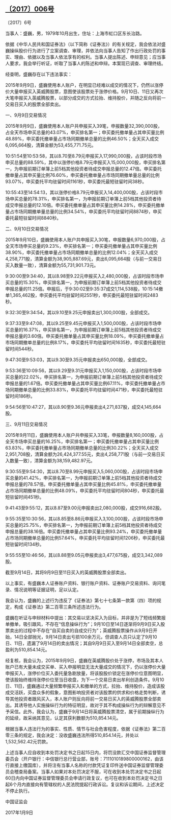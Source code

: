 ## [〔2017〕006号](http://www.csrc.gov.cn/pub/zjhpublic/G00306212/201701/t20170118_309628.htm)



















〔2017〕6号

 

当事人：盛巍，男，1979年10月出生，住址：上海市虹口区东长治路。

依据《中华人民共和国证券法》（以下简称《证券法》）的有关规定，我会依法对盛巍操纵股价行为进行了立案调查、审理，并依法向当事人告知了作出行政处罚的事实、理由、依据以及当事人依法享有的权利。当事人提出陈述、申辩意见；应当事人要求，我会举行听证，听取了当事人的陈述和申辩。本案现已调查、审理终结。

经查明，盛巍存在以下违法事实：

2015年9月9日，盛巍使用本人账户，在明显已经难以成交的情况下，仍然以涨停价大量申报买入英威腾股票，意图使该股票处于涨停价格。9月10日、11日又再次大笔申报买入英威腾股票，以部分成交的方式拉抬、维持股价，并随之反向将前一交易日买入的股票全部卖出。

一、9月9日交易情况

2015年9月9日，盛巍使用本人账户共申报买入39笔，申报数量32,390,000股，占全天市场申买总量的43.07%，申买排名第一；申买委托撤单量占其申买量比例48.89%，申买委托撤单量占市场同期撤单总量的比例46.50%；全天买入成交6,095,664股，清算金额为53,455,771.75元。

10:51:54至10:53:58，其以8.70至8.79元申报买入17,990,000股，占该时段市场申买总量的88.59%，其中以涨停价格8.79元申报买入15,000,000股，申买排名第一，为申报前期订单簿上前5档其他投资者待成交申报总量的12.47倍。申买委托撤单量占其申买量比例76.60%，申买委托撤单量占市场同期撤单量总量的比例93.07%，申买委托平均驻留时间1161秒，申买委托最短驻留时间38秒。

10:55:43至14:54:13，其以涨停价格8.79元申报买入14,400,000股，占该时段市场申买总量的78.31%，申买排名第一，为申报前期订单簿上前5档其他投资者待成交申报总量的12.10倍。申买委托撤单量占其申买量比例14.28%，申买委托撤单量占市场同期撤单量总量的比例34.54%，申买委托平均驻留时间8874秒，申买委托最短驻留时间8840秒。

二、9月10日交易情况

2015年9月10日，盛巍使用本人账户共申报买入30笔，申报数量6,970,000股，占全天市场申买总量的9.23%，申买排名第一；申买委托撤单量占其申买量比例38.90%，申买委托撤单量占市场同期撤单总量的比例12.04%；全天买入成交4,258,771股，清算金额为38,905,887.69元，卖出6,095,664股（与前一交易日买入数量一致），清算金额为55,731,901.73元。

9:30:00至9:34:40，其以8.98至9.22元申报买入2,480,000股，占该时段市场申买总量的15.30%，申买排名第一，为申报前期订单簿上前5档其他投资者待成交申报总量的11.25倍。申报后，于9:30:02至9:35:37成交1,114,538股，10:15:14撤单1,365,462股，申买委托平均驻留时间2551秒，申买委托最短驻留时间2483秒。

9:32:30至9:34:54，其以9.10至9.25元申报卖出1,300,000股，全部成交。

9:37:33至9:47:08，其以9.25至9.45元申报买入1,500,000股，占该时段市场申买总量的16.37%，申买排名第一，为申报前期订单簿上前5档其他投资者待成交申报总量的3.60倍。申买委托撤单量占其申买量比例18.09%，申买委托撤单量占市场同期撤单总量的比例8.17%，申买委托平均驻留时间1635秒，申买委托最短驻留时间544秒。

9:47:30至9:53:03，其以9.30至9.35元申报卖出650,000股，全部成交。

9:53:36至10:09:56，其以9.29至9.31元申报买入1,150,000股，占该时段市场申买总量的22.02%，申买排名第一，为申报前期订单簿上前5档其他投资者待成交申报总量的1.67倍。申买委托撤单量占其申买量比例67.11%，申买委托撤单量占市场同期撤单总量的比例33.83%，申买委托平均驻留时间471秒，申买委托最短驻留时间186秒。

9:54:56至10:47:27，其以8.90至9.36元申报卖出4,271,837股，成交4,145,664股。

三、9月11日交易情况

2015年9月11日，盛巍使用本人账户共申报买入33笔，申报数量8,160,000股，占全天市场申买总量的16.25%，申买排名第一；申买委托撤单量占其申买量比例63.83%，申买委托撤单量占市场同期撤单总量的比例30.22%；全天买入成交2,951,708股，清算金额为26,424,377.55元，卖出4,258,771股（与前一交易日买入数量一致），清算金额为38,159,482.97元。

9:30:55至9:54:30，其以8.70至8.99元申报买入5,060,000股，占该时段市场申买总量的41.42%，申买排名第一，为申报前期订单簿上前5档其他投资者待成交申报总量的78.57倍。申买委托撤单量占其申买量比例45.81%，申买委托撤单量占市场同期撤单总量的比例48.09%，申买委托平均驻留时间804秒，申买委托最短驻留时间451秒。

9:41:43至9:55:12，其以8.87至9.00元申报卖出2,080,000股，成交916,682股。

9:55:35至10:30:56，其以8.85至8.86元申报买入3,100,000股，占该时段市场申买总量的25.75%，申买排名第一，为申报前期订单簿上前5档其他投资者待成交申报总量的38.16倍。申买委托撤单量占其申买量比例93.24%，申买委托撤单量占市场同期撤单总量的比例57.64%，申买委托平均驻留时间1206秒，申买委托最短驻留时间134秒。

9:55:55至10:46:56，其以8.88至9.05元申报卖出3,477,675股，成交3,342,089股。

截至9月14日，其将9月9日至11日买入的英威腾股票全部卖出。

以上事实，有盛巍本人证券账户资料、银行账户资料、证券账户交易资料、询问笔录、情况说明等证据证明，足以认定。

我会认为，盛巍的上述行为违反了《证券法》第七十七条第一款第（四）项的规定，构成《证券法》第二百零三条所述违法行为。

盛巍在听证与申辩材料中提出：其交易以坚决买入为目标，并非是为了短线频繁报单撤单，吸引跟风，不存在“信息操纵行为”；9月10日至14日逐渐将9月9日买入股票卖出的过程中不存在“自买自卖的自成交行为”；英威腾股票操作从9月9日开始，14日全部抛光，9月14日卖出亏损100余万元，但调查人员只认定了9月10日、11日，遗漏了9月14日的卖出情况；其自9月9日买入至9月14日全部卖空，总盈利为510,854.14元。

经复核，我会认为，2015年9月9日，盛巍在英威腾股价处于涨停，市场及其本人账户已有大量未成交买单、买入申报明显无法大量成交的情况下，仍以涨停价大量申报买入，涨停价位买入委托量急剧放量，将该股股价锁定在涨停价位意图明显，使该股始终维持涨停价位至当日收盘，为下一个交易日卖出牟利创造条件。9月10日、11日，盛巍通过大量频繁申报买入和撤单的方式，拉抬、维持股价，造成该股成交活跃，买盘众多的假象，意图影响投资者对该股票的供求和价格走势判断，诱导其他投资者跟风买入，本人账户则反向将前一交易日买入的英威腾股票全部卖出。其诱导他人实施操纵行为的特征明显，故对于其不构成操纵行为的辩解意见不予采信。此外，我会认为，盛巍于9月14日将英威腾股票清空，属于前期操纵行为的延续，故采纳其意见，认定其获利数额为510,854.14元。

根据当事人违法行为的事实、性质、情节与社会危害程度，依据《证券法》第二百零三条的规定，我会决定：没收盛巍违法所得510,854.14元，并处以1,532,562.42元罚款。

上述当事人应自收到本处罚决定书之日起15日内，将罚没款汇交中国证券监督管理委员会（开户银行：中信银行总行营业部，账号：7111010189800000162，由该行直接上缴国库），并将注有当事人名称的付款凭证复印件送中国证券监督管理委员会稽查局备案。当事人如果对本处罚决定不服，可在收到本处罚决定书之日起60日内向中国证券监督管理委员会申请行政复议，也可在收到本处罚决定书之日起6个月内直接向有管辖权的人民法院提起行政诉讼。复议和诉讼期间，上述决定不停止执行。

 

 

 

 

中国证监会      

2017年1月9日    